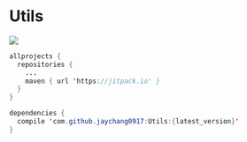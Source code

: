 # Utils
[![](https://jitpack.io/v/jaychang0917/Utils.svg)](https://jitpack.io/#jaychang0917/Utils)

```java
allprojects {
  repositories {
    ...
    maven { url 'https://jitpack.io' }
  }
}
```

```java
dependencies {
  compile 'com.github.jaychang0917:Utils:{latest_version}'
}
```
